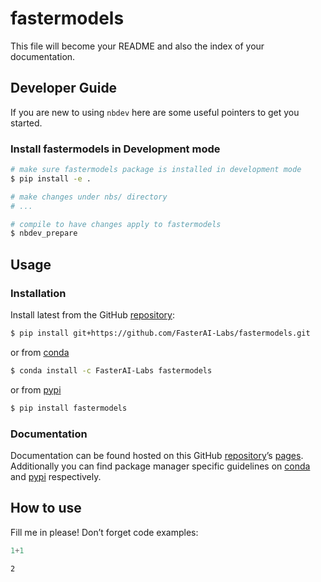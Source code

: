 # fastermodels


<!-- WARNING: THIS FILE WAS AUTOGENERATED! DO NOT EDIT! -->

This file will become your README and also the index of your
documentation.

## Developer Guide

If you are new to using `nbdev` here are some useful pointers to get you
started.

### Install fastermodels in Development mode

``` sh
# make sure fastermodels package is installed in development mode
$ pip install -e .

# make changes under nbs/ directory
# ...

# compile to have changes apply to fastermodels
$ nbdev_prepare
```

## Usage

### Installation

Install latest from the GitHub
[repository](https://github.com/FasterAI-Labs/fastermodels):

``` sh
$ pip install git+https://github.com/FasterAI-Labs/fastermodels.git
```

or from [conda](https://anaconda.org/FasterAI-Labs/fastermodels)

``` sh
$ conda install -c FasterAI-Labs fastermodels
```

or from [pypi](https://pypi.org/project/fastermodels/)

``` sh
$ pip install fastermodels
```

### Documentation

Documentation can be found hosted on this GitHub
[repository](https://github.com/FasterAI-Labs/fastermodels)’s
[pages](https://FasterAI-Labs.github.io/fastermodels/). Additionally you
can find package manager specific guidelines on
[conda](https://anaconda.org/FasterAI-Labs/fastermodels) and
[pypi](https://pypi.org/project/fastermodels/) respectively.

## How to use

Fill me in please! Don’t forget code examples:

``` python
1+1
```

    2

